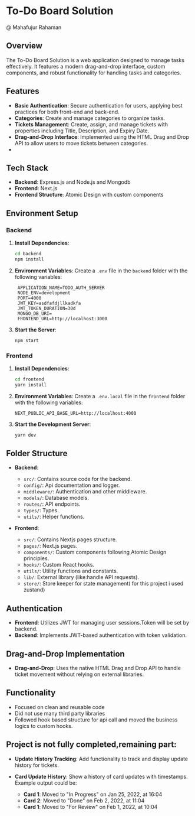 
# To-Do Board Solution
@ Mahafujur Rahaman

## Overview

The To-Do Board Solution is a web application designed to manage tasks effectively. It features a modern drag-and-drop interface, custom components, and robust functionality for handling tasks and categories.

## Features

- **Basic Authentication**: Secure authentication for users, applying best practices for both front-end and back-end.
- **Categories**: Create and manage categories to organize tasks.
- **Tickets Management**: Create, assign, and manage tickets with properties including Title, Description, and Expiry Date.
- **Drag-and-Drop Interface**: Implemented using the HTML Drag and Drop API to allow users to move tickets between categories.
-
## Tech Stack

- **Backend**: Express.js and Node.js and Mongodb
- **Frontend**: Next.js
- **Frontend Structure**: Atomic Design with custom components

## Environment Setup

### Backend

1. **Install Dependencies**:
   ```bash
   cd backend
   npm install
   ```

2. **Environment Variables**:
   Create a `.env` file in the `backend` folder with the following variables:
   ```
    APPLICATION_NAME=TODO_AUTH_SERVER
    NODE_ENV=development
    PORT=4000
    JWT_KEY=asdfafdjllkadkfa
    JWT_TOKEN_DURATION=30d
    MONGO_DB_URI=
    FRONTEND_URL=http://localhost:3000

   ```

3. **Start the Server**:
   ```bash
   npm start
   ```

### Frontend

1. **Install Dependencies**:
   ```bash
   cd frontend
   yarn install
   ```

2. **Environment Variables**:
   Create a `.env.local` file in the `frontend` folder with the following variables:
   ```
   NEXT_PUBLIC_API_BASE_URL=http://localhost:4000
   ```

3. **Start the Development Server**:
   ```bash
   yarn dev
   ```

## Folder Structure

- **Backend**:
    - `src/`: Contains source code for the backend.
    - `config/`: Api documentation and logger.
    - `middleware/`: Authentication and other middleware.
    - `models/`: Database models.
    - `routes/`: API endpoints.
    - `types/`: Types.
    - `utils/`: Helper functions.

- **Frontend**:
    - `src/`: Contains Nextjs pages structure.
    - `pages/`: Next.js pages.
    - `components/`: Custom components following Atomic Design principles.
    - `hooks/`: Custom React hooks.
    - `utils/`: Utility functions and constants.
    - `lib/`: External library (like:handle API requests).
    - `store/`: Store keeper for state management( for this project i used zustand)

## Authentication

- **Frontend**: Utilizes JWT for managing user sessions.Token will be set by backend.
- **Backend**: Implements JWT-based authentication with token validation.

## Drag-and-Drop Implementation

- **Drag-and-Drop**: Uses the native HTML Drag and Drop API to handle ticket movement without relying on external libraries.


## Functionality

- Focused on clean and reusable code
- Did not use many third party libraries
- Followed hook based structure for api call and moved the business logics to custom hooks.

## Project is not fully completed,remaining part:

- **Update History Tracking**: Add functionality to track and display update history for tickets.
- **Card Update History**: Show a history of card updates with timestamps. Example output could be:

    - **Card 1**: Moved to "In Progress" on Jan 25, 2022, at 16:04
    - **Card 2**: Moved to "Done" on Feb 2, 2022, at 11:04
    - **Card 1**: Moved to "For Review" on Feb 1, 2022, at 10:04
